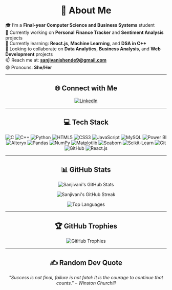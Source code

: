 <h1 align="center">💫 About Me</h1>

🎓 I’m a **Final-year Computer Science and Business Systems** student  
🔭 Currently working on **Personal Finance Tracker** and **Sentiment Analysis** projects  
🌱 Currently learning: **React.js**, **Machine Learning**, and **DSA in C++**  
👯 Looking to collaborate on **Data Analytics**, **Business Analysis**, and **Web Development** projects  
📫 Reach me at: **sanjivanishende9@gmail.com**  
😄 Pronouns: **She/Her**

---

<h2 align="center">🌐 Connect with Me</h2>

<p align="center">
  <a href="https://www.linkedin.com/in/sanjivanishende9/" target="_blank">
    <img src="https://img.shields.io/badge/LinkedIn-blue?logo=linkedin&style=for-the-badge" alt="LinkedIn"/>
  </a>
</p>

---

<h2 align="center">💻 Tech Stack</h2>

<p align="center">
  <img src="https://img.icons8.com/color/48/000000/c-programming.png" alt="C"/>
  <img src="https://img.icons8.com/color/48/000000/c-plus-plus-logo.png" alt="C++"/>
  <img src="https://img.icons8.com/color/48/000000/python.png" alt="Python"/>
  <img src="https://img.icons8.com/color/48/000000/html-5--v1.png" alt="HTML5"/>
  <img src="https://img.icons8.com/color/48/000000/css3.png" alt="CSS3"/>
  <img src="https://img.icons8.com/color/48/000000/javascript--v1.png" alt="JavaScript"/>
  <img src="https://img.icons8.com/ios-filled/48/4a90e2/mysql-logo.png" alt="MySQL"/>
  <img src="https://img.icons8.com/color/48/000000/power-bi.png" alt="Power BI"/>
  <img src="https://img.icons8.com/external-tal-revivo-color-tal-revivo/48/null/external-alteryx-a-data-analytics-company-that-provides-a-platform-logo-color-tal-revivo.png" alt="Alteryx"/>
  <img src="https://img.icons8.com/ios/48/26e07f/pandas.png" alt="Pandas"/>
  <img src="https://img.icons8.com/color/48/000000/numpy.png" alt="NumPy"/>
  <img src="https://img.icons8.com/external-soft-fill-juicy-fish/48/000000/external-matplotlib-a-python-library-for-creating-static-vector-graphics-soft-fill-soft-fill-juicy-fish.png" alt="Matplotlib"/>
  <img src="https://img.icons8.com/color/48/000000/seaborn.png" alt="Seaborn"/>
  <img src="https://img.icons8.com/color/48/000000/scikit-learn.png" alt="Scikit-Learn"/>
  <img src="https://img.icons8.com/ios-glyphs/48/000000/git.png" alt="Git"/>
  <img src="https://img.icons8.com/material-outlined/48/000000/github.png" alt="GitHub"/>
  <img src="https://img.icons8.com/color/48/000000/react-native.png" alt="React.js"/>
</p>

---

<h2 align="center">📊 GitHub Stats</h2>

<p align="center">
  <img src="https://github-readme-stats.vercel.app/api?username=sanjivani2005&theme=radical&hide_border=false&include_all_commits=true&count_private=true" alt="Sanjivani's GitHub Stats" />
</p>
<p align="center">
  <img src="https://github-readme-streak-stats.herokuapp.com/?user=sanjivani2005&theme=radical&hide_border=false" alt="Sanjivani's GitHub Streak" />
</p>
<p align="center">
  <img src="https://github-readme-stats.vercel.app/api/top-langs/?username=sanjivani2005&theme=radical&hide_border=false&layout=compact" alt="Top Languages" />
</p>

---

<h2 align="center">🏆 GitHub Trophies</h2>

<p align="center">
  <img src="https://github-profile-trophy.vercel.app/?username=sanjivani2005&theme=radical&no-frame=true&no-bg=false&margin-w=4" alt="GitHub Trophies" />
</p>

---

<h2 align="center">✍️ Random Dev Quote</h2>

<p align="center">
  <em>"Success is not final, failure is not fatal: It is the courage to continue that counts." – Winston Churchill</em>
</p>
